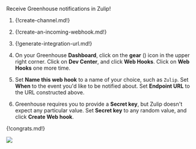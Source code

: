 Receive Greenhouse notifications in Zulip!

1. {!create-channel.md!}

1. {!create-an-incoming-webhook.md!}

1. {!generate-integration-url.md!}

1. On your Greenhouse **Dashboard**, click on the
   **gear** (<i class="fa fa-cog"></i>) icon in the upper right
   corner. Click on **Dev Center**, and click **Web Hooks**.
   Click on **Web Hooks** one more time.

1. Set **Name this web hook** to a name of your choice, such as
   `Zulip`. Set **When** to the event you'd like to be notified
   about. Set **Endpoint URL** to the URL constructed above.

1. Greenhouse requires you to provide a **Secret key**, but Zulip
   doesn't expect any particular value. Set **Secret key** to any
   random value, and click **Create Web hook**.

{!congrats.md!}

![](/static/images/integrations/greenhouse/000.png)
